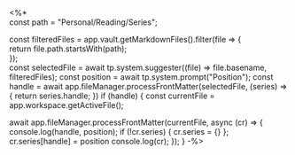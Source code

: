 <%*  
const path = "Personal/Reading/Series";

const filteredFiles = app.vault.getMarkdownFiles().filter(file => {  
return file.path.startsWith(path);  
});  
const selectedFile = await tp.system.suggester((file) => file.basename, filteredFiles);
const position = await tp.system.prompt("Position");
const handle = await app.fileManager.processFrontMatter(selectedFile, (series) => {
  return series.handle;
})
if (handle) {
const currentFile = app.workspace.getActiveFile();

await app.fileManager.processFrontMatter(currentFile, async (cr) => {
  console.log(handle, position);
      if (!cr.series) {
        cr.series = {} 
      };
      cr.series[handle] = position
      console.log(cr);
});
}
-%>